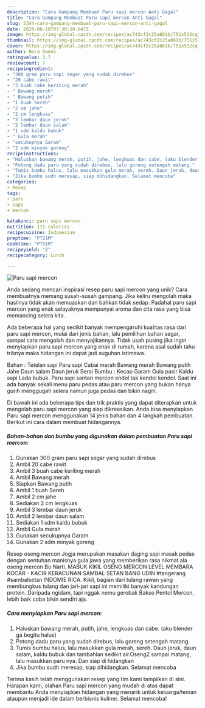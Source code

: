 ```yaml
---
description: "Cara Gampang Membuat Paru sapi mercon Anti Gagal"
title: "Cara Gampang Membuat Paru sapi mercon Anti Gagal"
slug: 5344-cara-gampang-membuat-paru-sapi-mercon-anti-gagal
date: 2020-06-10T07:30:10.647Z
image: https://img-global.cpcdn.com/recipes/ac743cf2c25a861b/751x532cq70/paru-sapi-mercon-foto-resep-utama.jpg
thumbnail: https://img-global.cpcdn.com/recipes/ac743cf2c25a861b/751x532cq70/paru-sapi-mercon-foto-resep-utama.jpg
cover: https://img-global.cpcdn.com/recipes/ac743cf2c25a861b/751x532cq70/paru-sapi-mercon-foto-resep-utama.jpg
author: Nora Owens
ratingvalue: 3.7
reviewcount: 7
recipeingredient:
- "300 gram paru sapi segar yang sudah direbus"
- "20 cabe rawit"
- "3 buah cabe keriting merah"
- " Bawang merah"
- " Bawang putih"
- "1 buah Sereh"
- "2 cm jahe"
- "2 cm lengkuas"
- "3 lembar daun jeruk"
- "2 lembar daun salam"
- "1 sdm kaldu bubuk"
- " Gula merah"
- "secukupnya Garam"
- "2 sdm minyak goreng"
recipeinstructions:
- "Haluskan bawang merah, putih, jahe, lengkuas dan cabe. (aku blender ga begitu halus)"
- "Potong dadu paru yang sudah direbus, lalu goreng setengah matang."
- "Tumis bumbu halus, lalu masukkan gula merah, sereh. Daun jeruk, daun salam, kaldu bubuk dan tambahlan sedikit air.Oseng2 sampai matang, lalu masukkan paru nya. Dan siap di hidangkan"
- "Jika bumbu sudh meresap, siap dihidangkan. Selamat mencoba"
categories:
- Resep
tags:
- paru
- sapi
- mercon

katakunci: paru sapi mercon 
nutrition: 171 calories
recipecuisine: Indonesian
preptime: "PT21M"
cooktime: "PT51M"
recipeyield: "2"
recipecategory: Lunch

---
```



![Paru sapi mercon](https://img-global.cpcdn.com/recipes/ac743cf2c25a861b/751x532cq70/paru-sapi-mercon-foto-resep-utama.jpg)

Anda sedang mencari inspirasi resep paru sapi mercon yang unik? Cara membuatnya memang susah-susah gampang. Jika keliru mengolah maka hasilnya tidak akan memuaskan dan bahkan tidak sedap. Padahal paru sapi mercon yang enak selayaknya mempunyai aroma dan cita rasa yang bisa memancing selera kita.

Ada beberapa hal yang sedikit banyak mempengaruhi kualitas rasa dari paru sapi mercon, mulai dari jenis bahan, lalu pemilihan bahan segar, sampai cara mengolah dan menyajikannya. Tidak usah pusing jika ingin menyiapkan paru sapi mercon yang enak di rumah, karena asal sudah tahu triknya maka hidangan ini dapat jadi suguhan istimewa.

Bahan : Tetelan sapi Paru sapi Cabai merah Bawang merah Bawang putih Jahe Daun salam Daun jeruk Serai Bumbu : Kecap Garam Gula pasir Kaldu sapi Lada bubuk. Paru sapi santan mercon endol tak kendol kendol. Saat ini ada banyak sekali menu paru pedas atau paru mercon yang bukan hanya gurih menggugah selera namun juga pedas dan bikin nagih.


Di bawah ini ada beberapa tips dan trik praktis yang dapat diterapkan untuk mengolah paru sapi mercon yang siap dikreasikan. Anda bisa menyiapkan Paru sapi mercon menggunakan 14 jenis bahan dan 4 langkah pembuatan. Berikut ini cara dalam membuat hidangannya.

<!--inarticleads1-->

##### Bahan-bahan dan bumbu yang digunakan dalam pembuatan Paru sapi mercon:

1. Gunakan 300 gram paru sapi segar yang sudah direbus
1. Ambil 20 cabe rawit
1. Ambil 3 buah cabe keriting merah
1. Ambil  Bawang merah
1. Siapkan  Bawang putih
1. Ambil 1 buah Sereh
1. Ambil 2 cm jahe
1. Sediakan 2 cm lengkuas
1. Ambil 3 lembar daun jeruk
1. Ambil 2 lembar daun salam
1. Sediakan 1 sdm kaldu bubuk
1. Ambil  Gula merah
1. Gunakan secukupnya Garam
1. Gunakan 2 sdm minyak goreng


Resep oseng mercon Jogja merupakan masakan daging sapi masak pedas dengan sentuhan manisnya gula jawa yang memberikan rasa nikmat ala oseng mercon Bu Narti. MABUK KIKIL OSENG MERCON LEVEL MEMBARA KOCAR - KACIR KERACUNAN SAMBAL SETAN BANG UDIN #tangerang #sambalsetan INDOMIE RICA. Kikil, bagian dari tulang rawan yang membungkus tulang dan jari-jari sapi ini memiliki banyak kandungan protein. Daripada ngidam, tapi nggak nemu gerobak Bakso Pentol Mercon, lebih baik coba bikin sendiri aja. 

<!--inarticleads2-->

##### Cara menyiapkan Paru sapi mercon:

1. Haluskan bawang merah, putih, jahe, lengkuas dan cabe. (aku blender ga begitu halus)
1. Potong dadu paru yang sudah direbus, lalu goreng setengah matang.
1. Tumis bumbu halus, lalu masukkan gula merah, sereh. Daun jeruk, daun salam, kaldu bubuk dan tambahlan sedikit air.Oseng2 sampai matang, lalu masukkan paru nya. Dan siap di hidangkan
1. Jika bumbu sudh meresap, siap dihidangkan. Selamat mencoba




Terima kasih telah menggunakan resep yang tim kami tampilkan di sini. Harapan kami, olahan Paru sapi mercon yang mudah di atas dapat membantu Anda menyiapkan hidangan yang menarik untuk keluarga/teman ataupun menjadi ide dalam berbisnis kuliner. Selamat mencoba!

